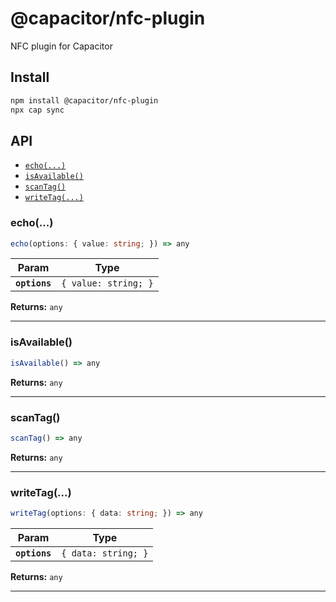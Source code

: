 # @capacitor/nfc-plugin

NFC plugin for Capacitor

## Install

```bash
npm install @capacitor/nfc-plugin
npx cap sync
```

## API

<docgen-index>

* [`echo(...)`](#echo)
* [`isAvailable()`](#isavailable)
* [`scanTag()`](#scantag)
* [`writeTag(...)`](#writetag)

</docgen-index>

<docgen-api>
<!--Update the source file JSDoc comments and rerun docgen to update the docs below-->

### echo(...)

```typescript
echo(options: { value: string; }) => any
```

| Param         | Type                            |
| ------------- | ------------------------------- |
| **`options`** | <code>{ value: string; }</code> |

**Returns:** <code>any</code>

--------------------


### isAvailable()

```typescript
isAvailable() => any
```

**Returns:** <code>any</code>

--------------------


### scanTag()

```typescript
scanTag() => any
```

**Returns:** <code>any</code>

--------------------


### writeTag(...)

```typescript
writeTag(options: { data: string; }) => any
```

| Param         | Type                           |
| ------------- | ------------------------------ |
| **`options`** | <code>{ data: string; }</code> |

**Returns:** <code>any</code>

--------------------

</docgen-api>
